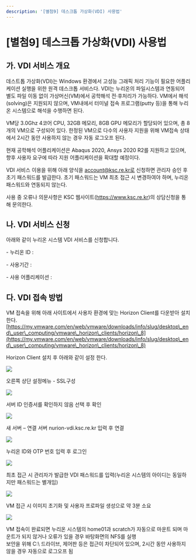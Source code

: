 ```yaml
---
description: '[별첨9] 데스크톱 가상화(VDI) 사용법'
---
```


# \[별첨9] 데스크톱 가상화(VDI) 사용법

## 가. VDI 서비스 개요

데스트톱 가상화(VDI)는 Windows 환경에서 고성능 그래픽 처리 기능이 필요한 어플리케이션 실행을 위한 원격 데스크톱 서비스다. VDI는 누리온의 파일시스템과 연동되어 별도 파일 이동 없이 가상머신(VM)에서 공학해석 전·후처리가 가능하다. VM에서 해석(solving)은 지원되지 않으며, VM내에서 터미널 접속 프로그램(putty 등)을 통해 누리온 시스템으로 해석을 수행하면 된다.

VM당 3.0Ghz 4코어 CPU, 32GB 메모리, 8GB GPU 메모리가 할당되어 있으며, 총 8개의 VM으로 구성되어 있다. 한정된 VM으로 다수의 사용자 지원을 위해 VM접속 상태에서 2시간 동안 사용하지 않는 경우 자동 로그오프 된다.

현재 공학해석 어플리케이션은 Abaqus 2020, Ansys 2020 R2를 지원하고 있으며, 향후 사용자 요구에 따라 지원 어플리케이션을 확대할 예정이다.

VDI 서비스 이용을 위해 아래 양식을 account@ksc.re.kr로 신청하면 관리자 승인 후 초기 패스워드를 발급한다. 초기 패스워드는 VM 최초 접근 시 변경하여야 하며, 누리온 패스워드와 연동되지 않는다.

사용 중 오류나 의문사항은 KSC 웹사이트(https://www.ksc.re.kr)의 상담신청을 통해 문의한다.

## 나. VDI 서비스 신청

아래와 같이 누리온 시스템 VDI 서비스를 신청합니다.

\- 누리온 ID :

\- 사용기간 :

\- 사용 어플리케이션 :

## 다. VDI 접속 방법

VM 접속을 위해 아래 사이트에서 사용자 환경에 맞는 Horizon Client를 다운받아 설치한다.\
[https://my.vmware.com/en/web/vmware/downloads/info/slug/desktop\_end\_user\_computing/vmware\_horizon\_clients/horizon\_8](https://my.vmware.com/en/web/vmware/downloads/info/slug/desktop\_end\_user\_computing/vmware\_horizon\_clients/horizon\_8)

Horizon Client 설치 후 아래와 같이 설정 한다.

![](../../../../kisti/.gitbook/assets/Az5A1wDFKBGS1kK.png)

오른쪽 상단 설정메뉴 - SSL구성

![](../../../../kisti/.gitbook/assets/dQbuWinoNEP9mmX.png)

서버 ID 인증서를 확인하지 않음 선택 후 확인

![](../../../../kisti/.gitbook/assets/iieFZ07QqV3gWJQ.png)

새 서버 – 연결 서버 nurion-vdi.ksc.re.kr 입력 후 연결

![](../../../../kisti/.gitbook/assets/LJXkNgQ1sO1KN4q.png)

누리온 ID와 OTP 번호 입력 후 로그인

![](../../../../kisti/.gitbook/assets/Q5rJf3yw2oceoLM.png)

최초 접근 시 관리자가 발급한 VDI 패스워드를 입력(누리온 시스템의 아이디는 동일하지만 패스워드는 별개임)

![](../../../../kisti/.gitbook/assets/JLKUmCmYhIDmfYF.png)

VM 접근 시 이미지 초기화 및 사용자 프로파일 생성으로 약 3분 소요

![](../../../../kisti/.gitbook/assets/gd9Yr0XoX0T177D.png)

VM 접속이 완료되면 누리온 시스템의 home01과 scratch가 자동으로 마운트 되며 마운트가 되지 않거나 오류가 있을 경우 바탕화면의 NFS를 실행\
보안을 위해 C:\ 드라이브, 제어판 등은 접근이 차단되어 있으며, 2시간 동안 사용하지 않을 경우 자동으로 로그오프 됨
